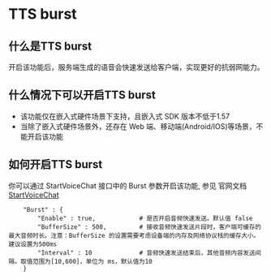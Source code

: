 # TTS burst
## 什么是TTS burst
开启该功能后，服务端生成的语音会快速发送给客户端，实现更好的抗弱网能力。

## 什么情况下可以开启TTS burst
- 该功能仅在嵌入式硬件场景下支持，且嵌入式 SDK 版本不低于1.57
- 当除了嵌入式硬件场景外，还存在 Web 端、移动端(Android/IOS)等场景，不能开启该功能

## 如何开启TTS burst
你可以通过 StartVoiceChat 接口中的 Burst 参数开启该功能, 参见 官网文档 [StartVoiceChat](https://www.volcengine.com/docs/6348/1558163)

```
    "Burst" : {
        "Enable" : true,            # 是否开启音频快速发送。默认值 false
        "BufferSize" : 500,         # 接收音频快速发送片段时，客户端可缓存的最大音频时长。注意：BufferSize 的设置需要考虑设备端的内存及网络协议栈的缓存大小。建议设置为500ms
        "Interval" : 10             # 音频快速发送结束后，其他音频内容发送间隔。取值范围为[10,600]，单位为 ms，默认值为10
    }
```
